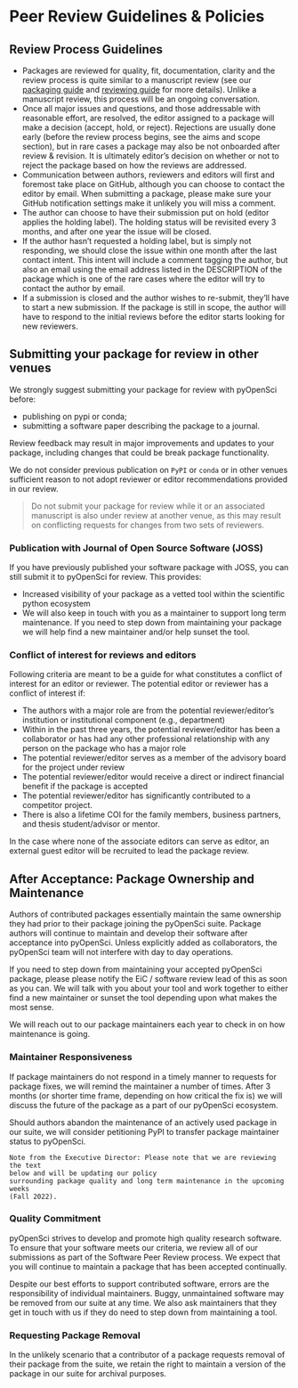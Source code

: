 # Peer Review Guidelines & Policies

## Review Process Guidelines

- Packages are reviewed for quality, fit, documentation, clarity and the review process
  is quite similar to a manuscript review (see our [packaging guide](../authoring/overview)
  and [reviewing guide](../open-source-software-submissions/reviewer-guide) for more details). Unlike a
  manuscript review, this process will be an ongoing conversation.
- Once all major issues and questions, and those addressable with reasonable effort, are
  resolved, the editor assigned to a package will make a decision (accept, hold, or
  reject). Rejections are usually done early (before the review process begins, see the
  aims and scope section), but in rare cases a package may also be not onboarded after
  review & revision. It is ultimately editor’s decision on whether or not to reject the
  package based on how the reviews are addressed.
- Communication between authors, reviewers and editors will first and foremost take
  place on GitHub, although you can choose to contact the editor by email. When
  submitting a package, please make sure your GitHub notification settings make it
  unlikely you will miss a comment.
- The author can choose to have their submission put on hold (editor applies the holding
  label). The holding status will be revisited every 3 months, and after one year the
  issue will be closed.
- If the author hasn’t requested a holding label, but is simply not responding, we
  should close the issue within one month after the last contact intent. This intent
  will include a comment tagging the author, but also an email using the email address
  listed in the DESCRIPTION of the package which is one of the rare cases where the
  editor will try to contact the author by email.
- If a submission is closed and the author wishes to re-submit, they’ll have to start a
  new submission. If the package is still in scope, the author will have to respond to
  the initial reviews before the editor starts looking for new reviewers.

## Submitting your package for review in other venues

We strongly suggest submitting your package for review with pyOpenSci before:
 
*  publishing on pypi or conda; 
*  submitting a software paper describing the package to a journal. 
 
Review feedback may result in major improvements and updates to your package, 
including changes that could be break package functionality. 

We do not consider previous publication on `PyPI` or `conda` or in other venues 
sufficient reason to not adopt reviewer or editor recommendations provided in 
our review.

> Do not submit your package for review while it or an associated manuscript is 
> also under review at another venue, as this may result on conflicting requests 
> for changes from two sets of reviewers.

### Publication with Journal of Open Source Software (JOSS)
If you have previously published your software package with JOSS, you can still
submit it to pyOpenSci for review. This provides:

* Increased visibility of your package as a vetted tool within the scientific python ecosystem
* We will also keep in touch with you as a maintainer to support long term maintenance. If you need to step down from maintaining your package we will help find a new maintainer and/or help sunset the tool.

### Conflict of interest for reviews and editors
Following criteria are meant to be a guide for what constitutes a conflict of interest
for an editor or reviewer. The potential editor or reviewer has a conflict of interest
if:

- The authors with a major role are from the potential reviewer/editor’s institution or institutional component (e.g., department)
- Within in the past three years, the potential reviewer/editor has been a collaborator
  or has had any other professional relationship with any person on the package who has
  a major role
- The potential reviewer/editor serves as a member of the advisory board for the project under review
- The potential reviewer/editor would receive a direct or indirect financial benefit if the package is accepted
- The potential reviewer/editor has significantly contributed to a competitor project.
- There is also a lifetime COI for the family members, business partners, and thesis student/advisor or mentor.

In the case where none of the associate editors can serve as editor, an 
external guest editor will be recruited to lead the package review.

## After Acceptance: Package Ownership and Maintenance

Authors of contributed packages essentially maintain the same ownership they 
had prior to their package joining the pyOpenSci suite. Package authors will 
continue to maintain
and develop their software after acceptance into pyOpenSci. Unless explicitly added as
collaborators, the pyOpenSci team will not interfere with day to day operations.

If you need to step down from maintaining your accepted pyOpenSci package, please
please notify the EiC / software review lead of this as soon as you can. We 
will talk with you about your tool and work together to either find a new maintainer or sunset the tool depending upon what makes the most sense. 

We will reach out to our package maintainers each year to check in on how 
maintenance is going. 

### Maintainer Responsiveness
If package maintainers do not respond in a timely manner to requests for package fixes,
we will remind the maintainer a number of times. After 3 months (or shorter time
frame, depending on how critical the fix is) we will discuss the future of the package
as a part of our pyOpenSci ecosystem.

Should authors abandon the maintenance of an actively used package in our suite, 
we will consider petitioning PyPI to transfer package maintainer status to pyOpenSci.


```{note}
Note from the Executive Director: Please note that we are reviewing the text 
below and will be updating our policy 
surrounding package quality and long term maintenance in the upcoming weeks 
(Fall 2022).
```

### Quality Commitment
pyOpenSci strives to develop and promote high quality research software. To ensure that
your software meets our criteria, we review all of our submissions as part of the
Software Peer Review process. We expect that you will continue to maintain a 
package that has been accepted continually. 

Despite our best efforts to support contributed software, errors are the responsibility
of individual maintainers. Buggy, unmaintained software may be removed from our suite at
any time. We also ask maintainers that they get in touch with us if they do need 
to step down from maintaining a tool. 



### Requesting Package Removal
In the unlikely scenario that a contributor of a package requests removal of their
package from the suite, we retain the right to maintain a version of the package in our
suite for archival purposes.
